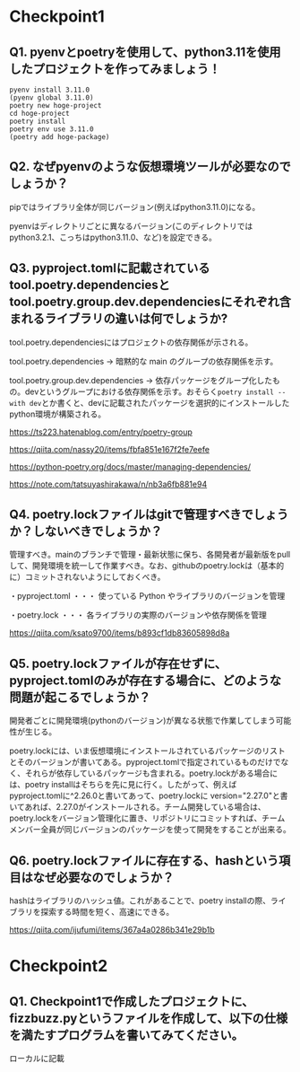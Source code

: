 # Checkpoint1


## Q1. pyenvとpoetryを使用して、python3.11を使用したプロジェクトを作ってみましょう！
```
pyenv install 3.11.0
(pyenv global 3.11.0)
poetry new hoge-project
cd hoge-project
poetry install
poetry env use 3.11.0
(poetry add hoge-package)
```


## Q2. なぜpyenvのような仮想環境ツールが必要なのでしょうか？
pipではライブラリ全体が同じバージョン(例えばpython3.11.0)になる。

pyenvはディレクトリごとに異なるバージョン(このディレクトリではpython3.2.1、こっちはpython3.11.0、など)を設定できる。


## Q3. pyproject.tomlに記載されているtool.poetry.dependenciesとtool.poetry.group.dev.dependenciesにそれぞれ含まれるライブラリの違いは何でしょうか?
tool.poetry.dependenciesにはプロジェクトの依存関係が示される。

tool.poetry.dependencies -> 暗黙的な main のグループの依存関係を示す。

tool.poetry.group.dev.dependencies -> 依存パッケージをグループ化したもの。devというグループにおける依存関係を示す。おそらく`poetry install --with dev`とか書くと、devに記載されたパッケージを選択的にインストールしたpython環境が構築される。


https://ts223.hatenablog.com/entry/poetry-group

https://qiita.com/nassy20/items/fbfa851e167f2fe7eefe

https://python-poetry.org/docs/master/managing-dependencies/

https://note.com/tatsuyashirakawa/n/nb3a6fb881e94


## Q4. poetry.lockファイルはgitで管理すべきでしょうか？しないべきでしょうか？
管理すべき。mainのブランチで管理・最新状態に保ち、各開発者が最新版をpullして、開発環境を統一して作業すべき。なお、githubのpoetry.lockは（基本的に）コミットされないようにしておくべき。

・pyproject.toml ・・・ 使っている Python やライブラリのバージョンを管理

・poetry.lock ・・・ 各ライブラリの実際のバージョンや依存関係を管理

https://qiita.com/ksato9700/items/b893cf1db83605898d8a


## Q5. poetry.lockファイルが存在せずに、pyproject.tomlのみが存在する場合に、どのような問題が起こるでしょうか？
開発者ごとに開発環境(pythonのバージョン)が異なる状態で作業してしまう可能性が生じる。

poetry.lockには、いま仮想環境にインストールされているパッケージのリストとそのバージョンが書いてある。pyproject.tomlで指定されているものだけでなく、それらが依存しているパッケージも含まれる。poetry.lockがある場合には、poetry installはそちらを先に見に行く。したがって、例えば pyproject.tomlに^2.26.0と書いてあって、poetry.lockに version="2.27.0"と書いてあれば、2.27.0がインストールされる。チーム開発している場合は、poetry.lockをバージョン管理化に置き、リポジトリにコミットすれば、チームメンバー全員が同じバージョンのパッケージを使って開発をすることが出来る。


## Q6. poetry.lockファイルに存在する、hashという項目はなぜ必要なのでしょうか？
hashはライブラリのハッシュ値。これがあることで、poetry installの際、ライブラリを探索する時間を短く、高速にできる。

https://qiita.com/ijufumi/items/367a4a0286b341e29b1b



# Checkpoint2


## Q1. Checkpoint1で作成したプロジェクトに、fizzbuzz.pyというファイルを作成して、以下の仕様を満たすプログラムを書いてみてください。

ローカルに記載











